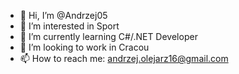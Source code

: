 - 👋 Hi, I’m @Andrzej05
- 👀 I’m interested in Sport
- 🌱 I’m currently learning C#/.NET Developer
- 💞️ I’m looking to work in Cracou
- 📫 How to reach me: andrzej.olejarz16@gmail.com

<!---
Andrzej05/Andrzej05 is a ✨ special ✨ repository because its `README.md` (this file) appears on your GitHub profile.
You can click the Preview link to take a look at your changes.
--->
